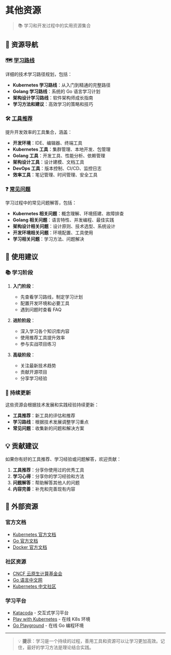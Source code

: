 # 其他资源

> 📚 学习和开发过程中的实用资源集合

## 📖 资源导航

### 🗺️ [学习路线](/resources/roadmap)

详细的技术学习路径规划，包括：
- **Kubernetes 学习路线**：从入门到精通的完整路径
- **Golang 学习路线**：系统的 Go 语言学习计划
- **架构设计学习路线**：软件架构师成长指南
- **学习方法和建议**：高效学习的策略和技巧

### 🛠️ [工具推荐](/resources/tools)

提升开发效率的工具集合，涵盖：
- **开发环境**：IDE、编辑器、终端工具
- **Kubernetes 工具**：集群管理、本地开发、包管理
- **Golang 工具**：开发工具、性能分析、依赖管理
- **架构设计工具**：设计建模、文档工具
- **DevOps 工具**：版本控制、CI/CD、监控日志
- **效率工具**：笔记管理、时间管理、安全工具

### ❓ [常见问题](/resources/faq)

学习过程中的常见问题解答，包括：
- **Kubernetes 相关问题**：概念理解、环境搭建、故障排查
- **Golang 相关问题**：语言特性、并发编程、最佳实践
- **架构设计相关问题**：设计原则、技术选型、系统设计
- **开发环境相关问题**：环境配置、工具使用
- **学习相关问题**：学习方法、问题解决

## 🎯 使用建议

### 📚 学习阶段

1. **入门阶段**：
   - 先查看学习路线，制定学习计划
   - 配置开发环境和必要工具
   - 遇到问题时查看 FAQ

2. **进阶阶段**：
   - 深入学习各个知识库内容
   - 使用推荐工具提升效率
   - 参与实战项目练习

3. **高级阶段**：
   - 关注最新技术趋势
   - 贡献开源项目
   - 分享学习经验

### 🔄 持续更新

这些资源会根据技术发展和实践经验持续更新：
- **工具推荐**：新工具的评估和推荐
- **学习路线**：根据技术发展调整学习重点
- **常见问题**：收集新的问题和解决方案

## 💡 贡献建议

如果你有好的工具推荐、学习经验或问题解答，欢迎贡献：

1. **工具推荐**：分享你使用过的优秀工具
2. **学习心得**：分享你的学习经验和方法
3. **问题解答**：帮助解答其他人的问题
4. **内容完善**：补充和完善现有内容

## 🔗 外部资源

### 官方文档

- [Kubernetes 官方文档](https://kubernetes.io/docs/)
- [Go 官方文档](https://golang.org/doc/)
- [Docker 官方文档](https://docs.docker.com/)

### 社区资源

- [CNCF 云原生计算基金会](https://www.cncf.io/)
- [Go 语言中文网](https://studygolang.com/)
- [Kubernetes 中文社区](https://www.kubernetes.org.cn/)

### 学习平台

- [Katacoda](https://www.katacoda.com/) - 交互式学习平台
- [Play with Kubernetes](https://labs.play-with-k8s.com/) - 在线 K8s 环境
- [Go Playground](https://play.golang.org/) - 在线 Go 编程环境

---

> 💡 **提示**：学习是一个持续的过程，善用工具和资源可以让学习更加高效。记住，最好的学习方法是理论结合实践。